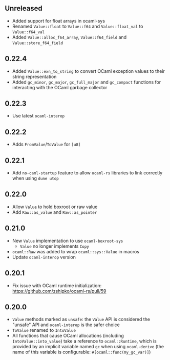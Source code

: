 ## Unreleased

- Added support for float arrays in ocaml-sys
- Renamed `Value::float` to `Value::f64` and `Value::float_val` to `Value::f64_val`
- Added `Value::alloc_f64_array`, `Value::f64_field` and `Value::store_f64_field`

## 0.22.4

- Added `Value::exn_to_string` to convert OCaml exception values to their string representation
- Added `gc_minor`, `gc_major`, `gc_full_major` and `gc_compact` functions for interacting with
  the OCaml garbage collector

## 0.22.3

- Use latest `ocaml-interop`

## 0.22.2

- Adds `FromValue`/`ToValue` for `[u8]`

## 0.22.1

- Add `no-caml-startup` feature to allow `ocaml-rs` libraries to link
  correctly when using `dune utop`

## 0.22.0

- Allow `Value` to hold boxroot or raw value
- Add `Raw::as_value` and `Raw::as_pointer`

## 0.21.0

- New `Value` implementation to use `ocaml-boxroot-sys`
  * `Value` no longer implements `Copy`
- `ocaml::Raw` was added to wrap `ocaml::sys::Value` in macros
- Update `ocaml-interop` version

## 0.20.1

- Fix issue with OCaml runtime initialization: https://github.com/zshipko/ocaml-rs/pull/59

## 0.20.0

- `Value` methods marked as `unsafe`: the `Value` API is considered the "unsafe" API and `ocaml-interop` is the safer choice
- `ToValue` renamed to `IntoValue`
- All functions that cause OCaml allocations (including `IntoValue::into_value`) take a reference to `ocaml::Runtime`, which is provided by
  an implicit variable named `gc` when using `ocaml-derive` (the name of this variable is configurable: `#[ocaml::func(my_gc_var)]`)
